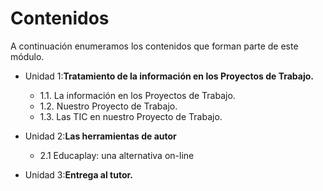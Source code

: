# Contenidos

A continuación enumeramos los contenidos que forman parte de este módulo.

*   Unidad 1:**Tratamiento de la información en los Proyectos de Trabajo.**
    *   1.1. La información en los Proyectos de Trabajo.
    *   1.2. Nuestro Proyecto de Trabajo.
    *   1.3. Las TIC en nuestro Proyecto de Trabajo.
*   Unidad 2:**Las herramientas de autor**
    *   2.1 Educaplay: una alternativa on-line

*   Unidad 3:**Entrega al tutor.**

